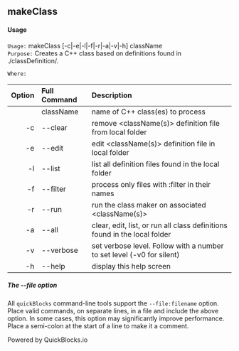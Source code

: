 ## makeClass


#### Usage

`Usage:`    makeClass [-c|-e|-l|-f|-r|-a|-v|-h] className  
`Purpose:`  Creates a C++ class based on definitions found in ./classDefinition/<className>.
             
`Where:`  

| Option | Full Command | Description |
| -------: | :------- | :------- |
|  | className | name of C++ class(es) to process |
| -c | --clear | remove <className(s)> definition file from local folder |
| -e | --edit | edit <className(s)> definition file in local folder |
| -l | --list | list all definition files found in the local folder |
| -f | --filter | process only files with :filter in their names |
| -r | --run | run the class maker on associated <className(s)> |
| -a | --all | clear, edit, list, or run all class definitions found in the local folder |
| -v | --verbose | set verbose level. Follow with a number to set level (-v0 for silent) |
| -h | --help | display this help screen |

##### The --file option

All `quickBlocks` command-line tools support the `--file:filename` option. Place valid commands, on separate lines, in a file and include the above option. In some cases, this option may significantly improve performance. Place a semi-colon at the start of a line to make it a comment.

Powered by QuickBlocks.io
